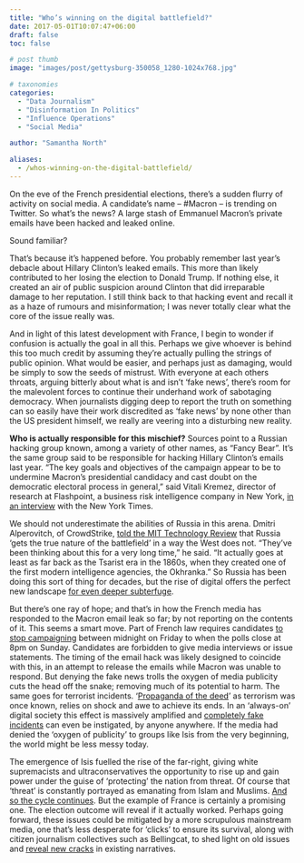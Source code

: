 ```yaml
---
title: "Who’s winning on the digital battlefield?"
date: 2017-05-01T10:07:47+06:00
draft: false
toc: false

# post thumb
image: "images/post/gettysburg-350058_1280-1024x768.jpg"

# taxonomies
categories:
  - "Data Journalism"
  - "Disinformation In Politics"
  - "Influence Operations"
  - "Social Media"

author: "Samantha North"

aliases:
  - /whos-winning-on-the-digital-battlefield/
---
```


On the eve of the French presidential elections, there’s a sudden flurry of activity on social media. A candidate’s name – #Macron – is trending on Twitter. So what’s the news? A large stash of Emmanuel Macron’s private emails have been hacked and leaked online.

Sound familiar?

That’s because it’s happened before. You probably remember last year’s debacle about Hillary Clinton’s leaked emails. This more than likely contributed to her losing the election to Donald Trump. If nothing else, it created an air of public suspicion around Clinton that did irreparable damage to her reputation. I still think back to that hacking event and recall it as a haze of rumours and misinformation; I was never totally clear what the core of the issue really was.

And in light of this latest development with France, I begin to wonder if confusion is actually the goal in all this. Perhaps we give whoever is behind this too much credit by assuming they’re actually pulling the strings of public opinion. What would be easier, and perhaps just as damaging, would be simply to sow the seeds of mistrust. With everyone at each others throats, arguing bitterly about what is and isn’t ‘fake news’, there’s room for the malevolent forces to continue their underhand work of sabotaging democracy. When journalists digging deep to report the truth on something can so easily have their work discredited as ‘fake news’ by none other than the US president himself, we really are veering into a disturbing new reality.

**Who is actually responsible for this mischief?** Sources point to a Russian hacking group known, among a variety of other names, as “Fancy Bear”. It’s the same group said to be responsible for hacking Hillary Clinton’s emails last year. “The key goals and objectives of the campaign appear to be to undermine Macron’s presidential candidacy and cast doubt on the democratic electoral process in general,” said Vitali Kremez, director of research at Flashpoint, a business risk intelligence company in New York, [in an interview](https://www.nytimes.com/2017/05/05/world/europe/france-macron-hacking.html) with the New York Times.

We should not underestimate the abilities of Russia in this arena. Dmitri Alperovitch, of CrowdStrike, [told the MIT Technology Review](https://www.technologyreview.com/s/604084/russian-disinformation-technology/) that Russia ‘gets the true nature of the battlefield’ in a way the West does not. “They’ve been thinking about this for a very long time,” he said. “It actually goes at least as far back as the Tsarist era in the 1860s, when they created one of the first modern intelligence agencies, the Okhranka.” So Russia has been doing this sort of thing for decades, but the rise of digital offers the perfect new landscape [for even deeper subterfuge](https://mobile.nytimes.com/2015/06/07/magazine/the-agency.html).

But there’s one ray of hope; and that’s in how the French media has responded to the Macron email leak so far; by not reporting on the contents of it. This seems a smart move. Part of French law requires candidates [to stop campaigning](https://www.theguardian.com/commentisfree/2017/may/06/macronleaks-french-election-campaign-hackers) between midnight on Friday to when the polls close at 8pm on Sunday. Candidates are forbidden to give media interviews or issue statements. The timing of the email hack was likely designed to coincide with this, in an attempt to release the emails while Macron was unable to respond. But denying the fake news trolls the oxygen of media publicity cuts the head off the snake; removing much of its potential to harm. The same goes for terrorist incidents. ‘[Propaganda of the deed](http://flag.blackened.net/revolt/ws98/ws55_prop_deed.html)’ as terrorism was once known, relies on shock and awe to achieve its ends. In an ‘always-on’ digital society this effect is massively amplified and [completely fake incidents](https://mobile.nytimes.com/2015/06/07/magazine/the-agency.html) can even be instigated, by anyone anywhere. If the media had denied the ‘oxygen of publicity’ to groups like Isis from the very beginning, the world might be less messy today.

The emergence of Isis fuelled the rise of the far-right, giving white supremacists and ultraconservatives the opportunity to rise up and gain power under the guise of ‘protecting’ the nation from threat. Of course that ‘threat’ is constantly portrayed as emanating from Islam and Muslims. [And so the cycle continues](http://www.salon.com/2016/03/22/after_brussels_far_right_islamophobes_are_doing_exactly_what_isis_wants_them_to_do_threatening_the_gray_zone/). But the example of France is certainly a promising one. The election outcome will reveal if it actually worked. Perhaps going forward, these issues could be mitigated by a more scrupulous mainstream media, one that’s less desperate for ‘clicks’ to ensure its survival, along with citizen journalism collectives such as Bellingcat, to shed light on old issues and [reveal new cracks](https://www.technologyreview.com/s/604084/russian-disinformation-technology/) in existing narratives.